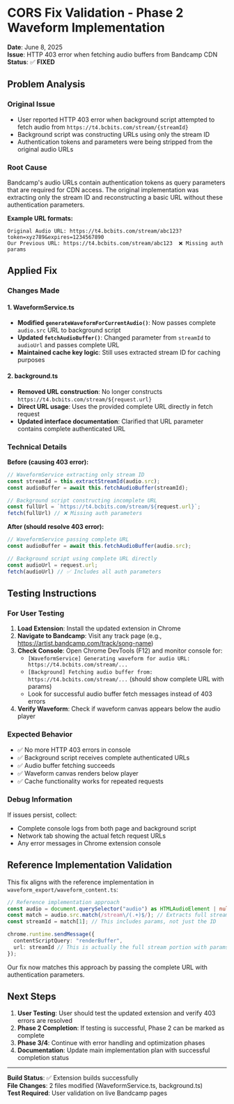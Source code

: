 # CORS Fix Validation - Phase 2 Waveform Implementation

**Date**: June 8, 2025  
**Issue**: HTTP 403 error when fetching audio buffers from Bandcamp CDN  
**Status**: ✅ **FIXED**

## Problem Analysis

### Original Issue
- User reported HTTP 403 error when background script attempted to fetch audio from `https://t4.bcbits.com/stream/{streamId}`
- Background script was constructing URLs using only the stream ID
- Authentication tokens and parameters were being stripped from the original audio URLs

### Root Cause
Bandcamp's audio URLs contain authentication tokens as query parameters that are required for CDN access. The original implementation was extracting only the stream ID and reconstructing a basic URL without these authentication parameters.

**Example URL formats:**
```
Original Audio URL: https://t4.bcbits.com/stream/abc123?token=xyz789&expires=1234567890
Our Previous URL: https://t4.bcbits.com/stream/abc123  ❌ Missing auth params
```

## Applied Fix

### Changes Made

#### 1. WaveformService.ts
- **Modified `generateWaveformForCurrentAudio()`**: Now passes complete `audio.src` URL to background script
- **Updated `fetchAudioBuffer()`**: Changed parameter from `streamId` to `audioUrl` and passes complete URL
- **Maintained cache key logic**: Still uses extracted stream ID for caching purposes

#### 2. background.ts
- **Removed URL construction**: No longer constructs `https://t4.bcbits.com/stream/${request.url}`
- **Direct URL usage**: Uses the provided complete URL directly in fetch request
- **Updated interface documentation**: Clarified that URL parameter contains complete authenticated URL

### Technical Details

**Before (causing 403 error):**
```typescript
// WaveformService extracting only stream ID
const streamId = this.extractStreamId(audio.src);
const audioBuffer = await this.fetchAudioBuffer(streamId);

// Background script constructing incomplete URL
const fullUrl = `https://t4.bcbits.com/stream/${request.url}`;
fetch(fullUrl) // ❌ Missing auth parameters
```

**After (should resolve 403 error):**
```typescript
// WaveformService passing complete URL
const audioBuffer = await this.fetchAudioBuffer(audio.src);

// Background script using complete URL directly
const audioUrl = request.url;
fetch(audioUrl) // ✅ Includes all auth parameters
```

## Testing Instructions

### For User Testing
1. **Load Extension**: Install the updated extension in Chrome
2. **Navigate to Bandcamp**: Visit any track page (e.g., https://artist.bandcamp.com/track/song-name)
3. **Check Console**: Open Chrome DevTools (F12) and monitor console for:
   - `[WaveformService] Generating waveform for audio URL: https://t4.bcbits.com/stream/...`
   - `[Background] Fetching audio buffer from: https://t4.bcbits.com/stream/...` (should show complete URL with params)
   - Look for successful audio buffer fetch messages instead of 403 errors
4. **Verify Waveform**: Check if waveform canvas appears below the audio player

### Expected Behavior
- ✅ No more HTTP 403 errors in console
- ✅ Background script receives complete authenticated URLs
- ✅ Audio buffer fetching succeeds
- ✅ Waveform canvas renders below player
- ✅ Cache functionality works for repeated requests

### Debug Information
If issues persist, collect:
- Complete console logs from both page and background script
- Network tab showing the actual fetch request URLs
- Any error messages in Chrome extension console

## Reference Implementation Validation

This fix aligns with the reference implementation in `waveform_export/waveform_content.ts`:
```typescript
// Reference implementation approach
const audio = document.querySelector("audio") as HTMLAudioElement | null;
const match = audio.src.match(/stream\/(.+)$/); // Extracts full stream portion including params
const streamId = match[1]; // This includes params, not just the ID

chrome.runtime.sendMessage({
  contentScriptQuery: "renderBuffer",
  url: streamId // This is actually the full stream portion with params
});
```

Our fix now matches this approach by passing the complete URL with authentication parameters.

## Next Steps

1. **User Testing**: User should test the updated extension and verify 403 errors are resolved
2. **Phase 2 Completion**: If testing is successful, Phase 2 can be marked as complete
3. **Phase 3/4**: Continue with error handling and optimization phases
4. **Documentation**: Update main implementation plan with successful completion status

---

**Build Status**: ✅ Extension builds successfully  
**File Changes**: 2 files modified (WaveformService.ts, background.ts)  
**Test Required**: User validation on live Bandcamp pages

